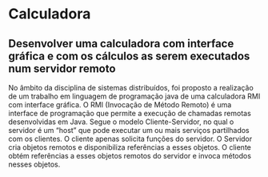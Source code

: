 # Calculadora
## Desenvolver uma calculadora com interface gráfica e com os cálculos as serem executados num servidor remoto

No âmbito da disciplina de sistemas distribuídos, foi proposto a realização de um trabalho em linguagem de programação java de uma calculadora RMI com interface gráfica. O RMI (Invocação de Método Remoto) é uma interface de programação que permite a execução de chamadas remotas desenvolvidas em Java. Segue o modelo Cliente-Servidor, no qual o servidor é um “host” que pode executar um ou mais serviços partilhados com os clientes. O cliente apenas solicita funções do servidor. 
O Servidor cria objetos remotos e disponibiliza referências a esses objetos. O cliente obtém referências a esses objetos remotos do servidor e invoca métodos nesses objetos.


